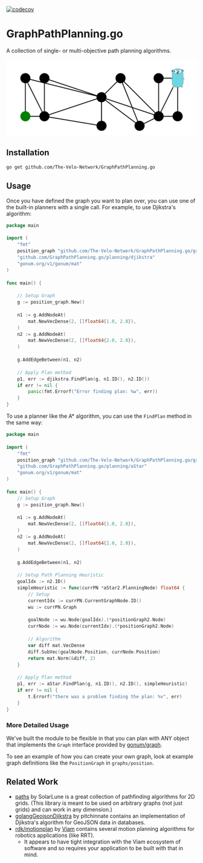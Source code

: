 [![codecov](https://codecov.io/gh/The-Velo-Network/GraphPathPlanning.go/graph/badge.svg?token=hwCaHaHIgi)](https://codecov.io/gh/The-Velo-Network/GraphPathPlanning.go)

# GraphPathPlanning.go
A collection of single- or multi-objective path planning algorithms.

![](./gopher_trajectory.gif)

## Installation

```bash
go get github.com/The-Velo-Network/GraphPathPlanning.go
```

## Usage

Once you have defined the graph you want to plan over, you can use one of the built-in
planners with a single call. For example, to use Djikstra's algorithm:
```go
package main

import (
	"fmt"
	position_graph "github.com/The-Velo-Network/GraphPathPlanning.go/graphs/position"
	"github.com/GraphPathPlanning.go/planning/djikstra"
	"gonum.org/v1/gonum/mat"
)

func main() {

	// Setup Graph
	g := position_graph.New()

	n1 := g.AddNodeAt(
		mat.NewVecDense(2, []float64{1.0, 2.0}),
	)
	n2 := g.AddNodeAt(
		mat.NewVecDense(2, []float64{2.0, 2.0}),
	)

	g.AddEdgeBetween(n1, n2)

	// Apply Plan method
	p1, err := djikstra.FindPlan(g, n1.ID(), n2.ID())
	if err != nil {
		panic(fmt.Errorf("Error finding plan: %w", err))
	}
}
```

To use a planner like the A* algorithm, you can use the `FindPlan` method in the same way:
```go
package main

import (
	"fmt"
	position_graph "github.com/The-Velo-Network/GraphPathPlanning.go/graphs/position"
	"github.com/GraphPathPlanning.go/planning/aStar"
	"gonum.org/v1/gonum/mat"
)

func main() {
	// Setup Graph
	g := position_graph.New()

	n1 := g.AddNodeAt(
		mat.NewVecDense(2, []float64{1.0, 2.0}),
	)
	n2 := g.AddNodeAt(
		mat.NewVecDense(2, []float64{2.0, 2.0}),
	)

	g.AddEdgeBetween(n1, n2)

	// Setup Path Planning Heuristic
	goalIdx := n2.ID()
	simpleHeuristic := func(currPN *aStar2.PlanningNode) float64 {
		// Setup
		currentIdx := currPN.CurrentGraphNode.ID()
		wu := currPN.Graph

		goalNode := wu.Node(goalIdx).(*positionGraph2.Node)
		currNode := wu.Node(currentIdx).(*positionGraph2.Node)

		// Algorithm
		var diff mat.VecDense
		diff.SubVec(goalNode.Position, currNode.Position)
		return mat.Norm(&diff, 2)
	}

	// Apply Plan method
	p1, err := aStar.FindPlan(g, n1.ID(), n2.ID(), simpleHeuristic)
	if err != nil {
		t.Errorf("there was a problem finding the plan: %v", err)
	}
}

```

### More Detailed Usage

We've built the module to be flexible in that you can plan with ANY object that
implements the `Graph` interface provided by [gonum/graph](https://pkg.go.dev/gonum.org/v1/gonum/graph).

To see an example of how you can create your own graph, look at example graph definitions
like the `PositionGraph` in `graphs/position`.


## Related Work

- [paths](https://github.com/SolarLune/paths) by SolarLune is a great
    collection of pathfinding algorithms for 2D grids. (This library is meant to
    be used on arbitrary graphs (not just grids) and can work in any dimension.)
- [golangGeojsonDjikstra](https://github.com/pitchinnate/golangGeojsonDijkstra) by pitchinnate
    contains an implementation of Djikstra's algorithm for GeoJSON data in databases.
- [rdk/motionplan](https://github.com/viamrobotics/rdk/tree/main/motionplan) by [Viam](https://www.viam.com/)
    contains several motion planning algorithms for robotics applications (like RRT).
  - It appears
      to have tight integration with the Viam ecosystem of software and so requires your
      application to be built with that in mind.